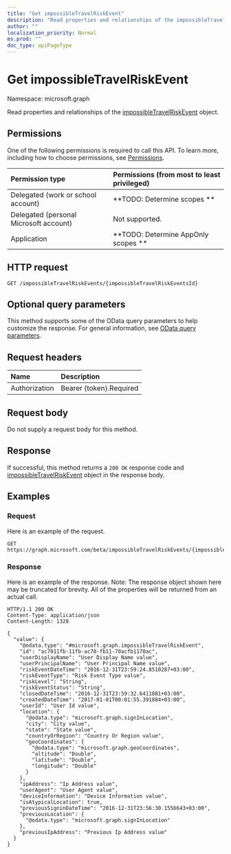 ```yaml
---
title: "Get impossibleTravelRiskEvent"
description: "Read properties and relationships of the impossibleTravelRiskEvent object."
author: ""
localization_priority: Normal
ms.prod: ""
doc_type: apiPageType
---
```


# Get impossibleTravelRiskEvent

Namespace: microsoft.graph

Read properties and relationships of the [impossibleTravelRiskEvent](../resources/impossibletravelriskevent.md) object.

## Permissions
One of the following permissions is required to call this API. To learn more, including how to choose permissions, see [Permissions](/concepts/permissions-reference.md).

|Permission type|Permissions (from most to least privileged)|
|:---|:---|
|Delegated (work or school account)|**TODO: Determine scopes **|
|Delegated (personal Microsoft account)|Not supported.|
|Application|**TODO: Determine AppOnly scopes **|

## HTTP request
<!-- {
  "blockType": "ignored"
}
-->
``` http
GET /impossibleTravelRiskEvents/{impossibleTravelRiskEventsId}
```

## Optional query parameters
This method supports some of the OData query parameters to help customize the response. For general information, see [OData query parameters](/graph/query-parameters).

## Request headers
|Name|Description|
|:---|:---|
|Authorization|Bearer {token}.Required|

## Request body
Do not supply a request body for this method.

## Response
If successful, this method returns a `200 OK` response code and [impossibleTravelRiskEvent](../resources/impossibletravelriskevent.md) object in the response body.

## Examples

### Request
Here is an example of the request.
<!-- {
  "blockType": "request",
  "name": "get_impossibletravelriskevent"
}
-->
``` http
GET https://graph.microsoft.com/beta/impossibleTravelRiskEvents/{impossibleTravelRiskEventsId}
```

### Response
Here is an example of the response. Note: The response object shown here may be truncated for brevity. All of the properties will be returned from an actual call.
<!-- {
  "blockType": "response",
  "truncated": true,
  "@odata.type": "microsoft.graph.impossibleTravelRiskEvent"
}
-->
``` http
HTTP/1.1 200 OK
Content-Type: application/json
Content-Length: 1328

{
  "value": {
    "@odata.type": "#microsoft.graph.impossibleTravelRiskEvent",
    "id": "ac7011fb-11fb-ac70-fb11-70acfb1170ac",
    "userDisplayName": "User Display Name value",
    "userPrincipalName": "User Principal Name value",
    "riskEventDateTime": "2016-12-31T23:59:24.8510287+03:00",
    "riskEventType": "Risk Event Type value",
    "riskLevel": "String",
    "riskEventStatus": "String",
    "closedDateTime": "2016-12-31T23:59:32.6411881+03:00",
    "createdDateTime": "2017-01-01T00:01:55.391884+03:00",
    "userId": "User Id value",
    "location": {
      "@odata.type": "microsoft.graph.signInLocation",
      "city": "City value",
      "state": "State value",
      "countryOrRegion": "Country Or Region value",
      "geoCoordinates": {
        "@odata.type": "microsoft.graph.geoCoordinates",
        "altitude": "Double",
        "latitude": "Double",
        "longitude": "Double"
      }
    },
    "ipAddress": "Ip Address value",
    "userAgent": "User Agent value",
    "deviceInformation": "Device Information value",
    "isAtypicalLocation": true,
    "previousSigninDateTime": "2016-12-31T23:56:30.1556643+03:00",
    "previousLocation": {
      "@odata.type": "microsoft.graph.signInLocation"
    },
    "previousIpAddress": "Previous Ip Address value"
  }
}
```

